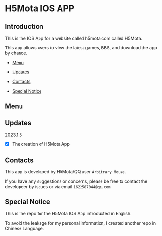 # H5Mota IOS APP

## Introduction
This is the IOS App for a website called h5mota.com called H5Mota.

This app allows users to view the latest games, BBS, and download the app by chance.

* [Menu](#menu)

* [Updates](#updates)

* [Contacts](#contacts)

* [Special Notice](#specialnotice)

<p id="menu"></p>

## Menu

<p id="updates"></p>

## Updates

2023.1.3 
- [x] The creation of H5Mota App

<p id="contacts"></p>

## Contacts

This app is developed by H5Mota/QQ user `Arbitrary Mouse`.

If you have any suggestions or concerns, please be free to contact the developeer by issues or via email `1622587044@qq.com`

<p id="specialnotice"></p>

## Special Notice

This is the repo for the H5Mota IOS App introducted in English.

To avoid the leakage for my personal information, I created another repo in Chinese Language.